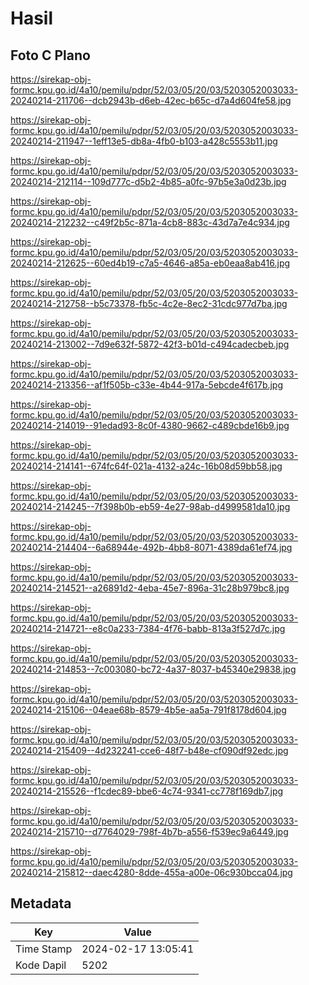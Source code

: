 # Hasil

## Foto C Plano

https://sirekap-obj-formc.kpu.go.id/4a10/pemilu/pdpr/52/03/05/20/03/5203052003033-20240214-211706--dcb2943b-d6eb-42ec-b65c-d7a4d604fe58.jpg

https://sirekap-obj-formc.kpu.go.id/4a10/pemilu/pdpr/52/03/05/20/03/5203052003033-20240214-211947--1eff13e5-db8a-4fb0-b103-a428c5553b11.jpg

https://sirekap-obj-formc.kpu.go.id/4a10/pemilu/pdpr/52/03/05/20/03/5203052003033-20240214-212114--109d777c-d5b2-4b85-a0fc-97b5e3a0d23b.jpg

https://sirekap-obj-formc.kpu.go.id/4a10/pemilu/pdpr/52/03/05/20/03/5203052003033-20240214-212232--c49f2b5c-871a-4cb8-883c-43d7a7e4c934.jpg

https://sirekap-obj-formc.kpu.go.id/4a10/pemilu/pdpr/52/03/05/20/03/5203052003033-20240214-212625--60ed4b19-c7a5-4646-a85a-eb0eaa8ab416.jpg

https://sirekap-obj-formc.kpu.go.id/4a10/pemilu/pdpr/52/03/05/20/03/5203052003033-20240214-212758--b5c73378-fb5c-4c2e-8ec2-31cdc977d7ba.jpg

https://sirekap-obj-formc.kpu.go.id/4a10/pemilu/pdpr/52/03/05/20/03/5203052003033-20240214-213002--7d9e632f-5872-42f3-b01d-c494cadecbeb.jpg

https://sirekap-obj-formc.kpu.go.id/4a10/pemilu/pdpr/52/03/05/20/03/5203052003033-20240214-213356--af1f505b-c33e-4b44-917a-5ebcde4f617b.jpg

https://sirekap-obj-formc.kpu.go.id/4a10/pemilu/pdpr/52/03/05/20/03/5203052003033-20240214-214019--91edad93-8c0f-4380-9662-c489cbde16b9.jpg

https://sirekap-obj-formc.kpu.go.id/4a10/pemilu/pdpr/52/03/05/20/03/5203052003033-20240214-214141--674fc64f-021a-4132-a24c-16b08d59bb58.jpg

https://sirekap-obj-formc.kpu.go.id/4a10/pemilu/pdpr/52/03/05/20/03/5203052003033-20240214-214245--7f398b0b-eb59-4e27-98ab-d4999581da10.jpg

https://sirekap-obj-formc.kpu.go.id/4a10/pemilu/pdpr/52/03/05/20/03/5203052003033-20240214-214404--6a68944e-492b-4bb8-8071-4389da61ef74.jpg

https://sirekap-obj-formc.kpu.go.id/4a10/pemilu/pdpr/52/03/05/20/03/5203052003033-20240214-214521--a26891d2-4eba-45e7-896a-31c28b979bc8.jpg

https://sirekap-obj-formc.kpu.go.id/4a10/pemilu/pdpr/52/03/05/20/03/5203052003033-20240214-214721--e8c0a233-7384-4f76-babb-813a3f527d7c.jpg

https://sirekap-obj-formc.kpu.go.id/4a10/pemilu/pdpr/52/03/05/20/03/5203052003033-20240214-214853--7c003080-bc72-4a37-8037-b45340e29838.jpg

https://sirekap-obj-formc.kpu.go.id/4a10/pemilu/pdpr/52/03/05/20/03/5203052003033-20240214-215106--04eae68b-8579-4b5e-aa5a-791f8178d604.jpg

https://sirekap-obj-formc.kpu.go.id/4a10/pemilu/pdpr/52/03/05/20/03/5203052003033-20240214-215409--4d232241-cce6-48f7-b48e-cf090df92edc.jpg

https://sirekap-obj-formc.kpu.go.id/4a10/pemilu/pdpr/52/03/05/20/03/5203052003033-20240214-215526--f1cdec89-bbe6-4c74-9341-cc778f169db7.jpg

https://sirekap-obj-formc.kpu.go.id/4a10/pemilu/pdpr/52/03/05/20/03/5203052003033-20240214-215710--d7764029-798f-4b7b-a556-f539ec9a6449.jpg

https://sirekap-obj-formc.kpu.go.id/4a10/pemilu/pdpr/52/03/05/20/03/5203052003033-20240214-215812--daec4280-8dde-455a-a00e-06c930bcca04.jpg


## Metadata

| Key        | Value               |
| ---------- | ------------------- |
| Time Stamp | 2024-02-17 13:05:41 |
| Kode Dapil | 5202                |



